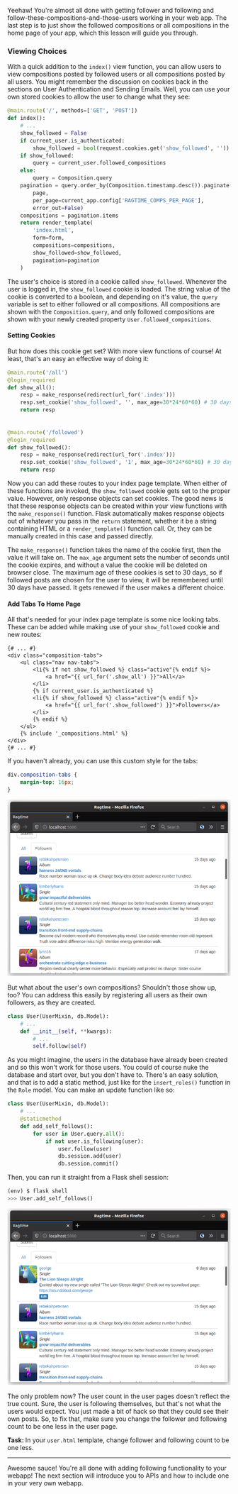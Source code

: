 Yeehaw! You're almost all done with getting follower and following and follow-these-compositions-and-those-users working in your web app. The last step is to just show the followed compositions or all compositions in the home page of your app, which this lesson will guide you through.

### Viewing Choices

With a quick addition to the `index()` view function, you can allow users to view compositions posted by followed users or all compositions posted by all users. You might remember the discussion on cookies back in the sections on User Authentication and Sending Emails. Well, you can use your own stored cookies to allow the user to change what they see:

```python
@main.route('/', methods=['GET', 'POST'])
def index():
    # ...
    show_followed = False
    if current_user.is_authenticated:
        show_followed = bool(request.cookies.get('show_followed', ''))
    if show_followed:
        query = current_user.followed_compositions
    else:
        query = Composition.query
    pagination = query.order_by(Composition.timestamp.desc()).paginate(
        page,
        per_page=current_app.config['RAGTIME_COMPS_PER_PAGE'],
        error_out=False)
    compositions = pagination.items
    return render_template(
        'index.html',
        form=form,
        compositions=compositions,
        show_followed=show_followed,
        pagination=pagination
    )
```

The user's choice is stored in a cookie called `show_followed`. Whenever the user is logged in, the `show_followed` cookie is loaded. The string value of the cookie is converted to a boolean, and depending on it's value, the `query` variable is set to either followed or all compositions. All compositions are shown with the `Composition.query`, and only followed compositions are shown with your newly created property `User.followed_compositions`.

#### Setting Cookies

But how does this cookie get set? With more view functions of course! At least, that's an easy an effective way of doing it:

```python
@main.route('/all')
@login_required
def show_all():
    resp = make_response(redirect(url_for('.index')))
    resp.set_cookie('show_followed', '', max_age=30*24*60*60) # 30 days
    return resp


@main.route('/followed')
@login_required
def show_followed():
    resp = make_response(redirect(url_for('.index')))
    resp.set_cookie('show_followed', '1', max_age=30*24*60*60) # 30 days
    return resp
```

Now you can add these routes to your index page template. When either of these functions are invoked, the `show_followed` cookie gets set to the proper value. However, only response objects can set cookies. The good news is that these response objects can be created within your view functions with the `make_response()` function. Flask automatically makes response objects out of whatever you pass in the `return` statement, whether it be a string containing HTML or a `render_template()` function call. Or, they can be manually created in this case and passed directly.

The `make_response()` function takes the name of the cookie first, then the value it will take on. The `max_age` argument sets the number of seconds until the cookie expires, and without a value the cookie will be deleted on browser close. The maximum age of these cookies is set to 30 days, so if followed posts are chosen for the user to view, it will be remembered until 30 days have passed. It gets renewed if the user makes a different choice.

#### Add Tabs To Home Page

All that's needed for your index page template is some nice looking tabs. These can be added while making use of your `show_followed` cookie and new routes:

```jinja2
{# ... #}
<div class="composition-tabs">
    <ul class="nav nav-tabs">
        <li{% if not show_followed %} class="active"{% endif %}>
            <a href="{{ url_for('.show_all') }}">All</a>
        </li>
        {% if current_user.is_authenticated %}
        <li{% if show_followed %} class="active"{% endif %}>
            <a href="{{ url_for('.show_followed') }}">Followers</a>
        </li>
        {% endif %}
    </ul>
    {% include '_compositions.html' %}
</div>
{# ... #}
```

If you haven't already, you can use this custom style for the tabs:

```css
div.composition-tabs {
    margin-top: 16px;
}
```

![Check em out](../images/followed_compositions.png)

But what about the user's own compositions? Shouldn't those show up, too? You can address this easily by registering all users as their own followers, as they are created.

```python
class User(UserMixin, db.Model):
    # ...
    def __init__(self, **kwargs):
        # ...
        self.follow(self)
```

As you might imagine, the users in the database have already been created and so this won't work for those users. You could of course nuke the database and start over, but you don't have to. There's an easy solution, and that is to add a static method, just like for the `insert_roles()` function in the `Role` model. You can make an update function like so:

```python
class User(UserMixin, db.Model):
    # ...
    @staticmethod
    def add_self_follows():
        for user in User.query.all():
            if not user.is_following(user):
                user.follow(user)
                db.session.add(user)
                db.session.commit()
```

Then, you can run it straight from a Flask shell session:

```python
(env) $ flask shell
>>> User.add_self_follows()
```

![look george is here](../images/followed_compositions_self.png)

The only problem now? The user count in the user pages doesn't reflect the true count. Sure, the user is following themselves, but that's not what the users would expect. You just made a bit of hack so that they could see their own posts. So, to fix that, make sure you change the follower and following count to be one less in the user page.

<div class="alert alert-info" role="alert"><b>Task: </b>In your <code>user.html</code> template, change follower and following count to be one less.</div>


[//]: # (TODO: Unit tests will have to be change as well.)

___

Awesome sauce! You're all done with adding following functionality to your webapp! The next section will introduce you to APIs and how to include one in your very own webapp.
